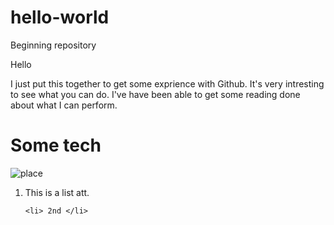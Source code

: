 # hello-world
Beginning repository  

Hello

I just put this together to get some exprience with Github.  It's very intresting to see what you can do.
I've have been able to get some reading done about what I can perform.

<main>
  <h1> Some tech </h1>
  
  <a href="#" alt="placecard"> </a>
  
  <img src="#" alt="place"> 
  
  <ol>
    <li> This is a list att. </li>
    
    <li> 2nd </li>
    
  </ol>
  
  

